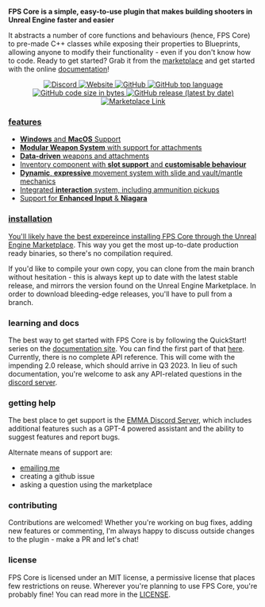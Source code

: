 **FPS Core is a simple, easy-to-use plugin that makes building shooters in Unreal Engine faster and easier**

It abstracts a number of core functions and behaviours (hence, FPS Core) to pre-made C++ classes while exposing their properties to Blueprints, allowing anyone to modify their functionality - even if you don't know how to code. Ready to get started? Grab it from the [marketplace](https://www.unrealengine.com/marketplace/en-US/product/fps-core) and get started with the online [documentation](https://emmadocs.dev)!

<div align="center">
  <a href="https://discord.gg/MzxdZd2WqR" target="_blank" title="Discord">
  <img alt="Discord" src="https://img.shields.io/discord/1010210608030961804">
  <a href="https://emmadocs.dev" target="_blank" title="Website">
  <img alt="Website" src="https://img.shields.io/website?label=documentation&url=https%3A%2F%2Femmadocs.dev">
  <a href="" target="_blank" title="">
  <img alt="GitHub" src="https://img.shields.io/github/license/whoisEllie/FPSCore">
  <img alt="GitHub top language" src="https://img.shields.io/github/languages/top/whoisEllie/FPSCore">
  <img alt="GitHub code size in bytes" src="https://img.shields.io/github/languages/code-size/whoisEllie/FPSCore">
  <img alt="GitHub release (latest by date)" src="https://img.shields.io/github/v/release/whoisEllie/FPSCore">
  <a href="https://www.unrealengine.com/marketplace/en-US/product/fps-core" target="_blank" title="Marketplace Link">
  <img alt="Marketplace Link" src="https://img.shields.io/badge/download-marketplace-blue">
</div>


### features
- **Windows** and **MacOS** Support
- **Modular Weapon System** with support for attachments
- **Data-driven** weapons and attachments
- Inventory component with **slot support** and **customisable behaviour**
- **Dynamic**, **expressive** movement system with slide and vault/mantle mechanics
- Integrated **interaction** system, including ammunition pickups
- Support for **Enhanced Input** & **Niagara**

### installation
You'll likely have the best expereince installing FPS Core through the [Unreal Engine Marketplace](https://www.unrealengine.com/marketplace/en-US/product/fps-core). This way you get the most up-to-date production ready binaries, so there's no compilation required.

If you'd like to compile your own copy, you can clone from the main branch without hesitation - this is always kept up to date with the latest stable release, and mirrors the version found on the Unreal Engine Marketplace. In order to download bleeding-edge releases, you'll have to pull from a branch.
    
### learning and docs
The best way to get started with FPS Core is by following the QuickStart! series on the [documentation site](https://emmadocs.dev). You can find the first part of that [here](https://emmadocs.dev/fps-core/quickstart-part-1-creating-a-character/). Currently, there is no complete API reference. This will come with the impending 2.0 release, which should arrive in Q3 2023. In lieu of such documentation, you're welcome to ask any API-related questions in the [discord server](https://discord.gg/MzxdZd2WqR).

### getting help
The best place to get support is the [EMMA Discord Server](https://discord.gg/MzxdZd2WqR), which includes additional features such as a GPT-4 powered assistant and the ability to suggest features and report bugs.

Alternate means of support are:
- [emailing me](mailto:contact@emmadocs.dev)
- creating a github issue
- asking a question using the marketplace

### contributing
Contributions are welcomed! Whether you're working on bug fixes, adding new features or commenting, I'm always happy to discuss outside changes to the plugin - make a PR and let's chat!

### license
FPS Core is licensed under an MIT license, a permissive license that places few restrictions on reuse. Wherever you're planning to use FPS Core, you're probably fine! You can read more in the [LICENSE](LICENSE).
